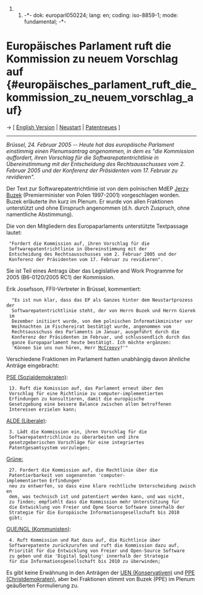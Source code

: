 1.  1.  -\*- dok: europarl050224; lang: en; coding: iso-8859-1; mode:
        fundamental; -\*-

# Europäisches Parlament ruft die Kommission zu neuem Vorschlag auf {#europäisches_parlament_ruft_die_kommission_zu_neuem_vorschlag_auf}

-\> \[ [ English Version](Europarl050224En "wikilink") \| [
Neustart](Restart050217De "wikilink") \| [
Patentneues](SwpatcninoDe "wikilink") \]

------------------------------------------------------------------------

*Brüssel, 24. Februar 2005 \-- Heute hat das europäische Parlament
einstimmig einen Plenumsantrag angenommen, in dem es \"die Kommission
auffordert, ihren Vorschlag für die Softwarepatentrichtlinie in
Übereinstimmung mit der Entscheidung des Rechtsausschusses vom 2.
Februar 2005 und der Konferenz der Präsidenten vom 17. Februar zu
revidieren\".*

Der Text zur Softwarepatentrichtlinie ist von dem polnischen MdEP [
Jerzy Buzek](JerzyBuzekEn "wikilink") (Premierminister von Polen
1997-2001) vorgeschlagen worden. Buzek erläuterte ihn kurz im Plenum. Er
wurde von allen Fraktionen unterstützt und ohne Einspruch angenommen
(d.h. durch Zuspruch, ohne namentliche Abstimmung).

Die von den Mitgliedern des Europaparlaments unterstützte Textpassage
lautet:

` "Fordert die Kommission auf, ihren Vorschlag für die `\
` Softwarepatentrichtlinie in Übereinstimmung mit der`\
` Entscheidung des Rechtsausschusses vom 2. Februar 2005 und der `\
` Konferenz der Präsidenten vom 17. Februar zu revidieren".`

Sie ist Teil eines Antrags über das Legislative and Work Programme for
2005 (B6-0120/2005 RC1) der Kommission.

Erik Josefsson, FFII-Vertreter in Brüssel, kommentiert:

`  "Es ist nun klar, dass das EP als Ganzes hinter dem Neustartprozess der `\
`  Softwarepatentrichtlinie steht, der von Herrn Buzek und Herrn Gierek im `\
`  Dezember initiiert wurde, von dem polnischen Informatikminister vor `\
`  Weihnachten im Fischereirat bestätigt wurde, angenommen vom `\
`  Rechtsausschuss des Parlaments im Januar, ausgeführt durch die `\
`  Konferenz der Präsidenten im Februar, und schlussendlich durch das `\
`  ganze Europaparlament heute bestätigt. Ich möchte ergänzen: `\
`  'Können Sie uns nun hören, Herr `[`McCreevy`](McCreevy "wikilink")`?'"`

Verschiedene Fraktionen im Parlament hatten unabhängig davon ähnliche
Anträge eingebracht:

[PSE (Sozialdemokraten)](http://tinyurl.com/5sal3 "wikilink"):

` 13. Ruft die Komission auf, das Parlament erneut über den`\
` Vorschlag für eine Richtlinie zu computer-implementierten`\
` Erfindungen zu konsultieren, damit die europäische `\
` Gesetzgebung eine bessere Balance zwischen allen betroffenen`\
` Interessen erzielen kann;`

[ALDE (Liberale)](http://tinyurl.com/3lceh "wikilink"):

` 3. Lädt die Kommission ein, ihren Vorschlag für die `\
` Softwarepatentrichlinie zu überarbeiten und ihre `\
` gesetzgeberischen Vorschläge für eine integriertes`\
` Patentgesamtsystem vorzulegen;`

[Grüne:](http://tinyurl.com/5om97 "wikilink")

` 27. Fordert die Kommission auf, die Rechtlinie über die `\
` Patentierbarkeit von sogenannten 'computer-implementierten Erfindungen'`\
` neu zu entwerfen, so dass eine klare rechtliche Unterscheidung zwischen`\
` dem, was technisch ist und patentiert werden kann, und was nicht, `\
` zu finden; empfiehlt dass die Kommission mehr Unterstützung für `\
` die Entwicklung von Freier und Opne Source Software innerhalb der `\
` Strategie für die Europäische Informationsgesellschaft bis 2010`\
` gibt;`

[GUE/NGL (Kommunisten)](http://tinyurl.com/58787 "wikilink"):

` 4. Ruft Kommission und Rat dazu auf, die Richtlinie über `\
` Softwarepatente zurückzurufen und ruft die Kommission dazu auf, `\
` Priorität für die Entwicklung von Freier und Open-Source Software`\
` zu geben und die 'Digital Spaltung' innerhalb der Strategie`\
` für die Informationsgesellschaft bis 2010 zu überwinden;`

Es gibt keine Erwähnung in den Anträgen der [UEN
(Konservativen)](http://tinyurl.com/6h6qc "wikilink") und [PPE
(Christdemokraten)](http://tinyurl.com/6vq7t "wikilink"), aber bei
Fraktionen stimmt von Buzek (PPE) im Plenum geäußerten Formulierung zu.
